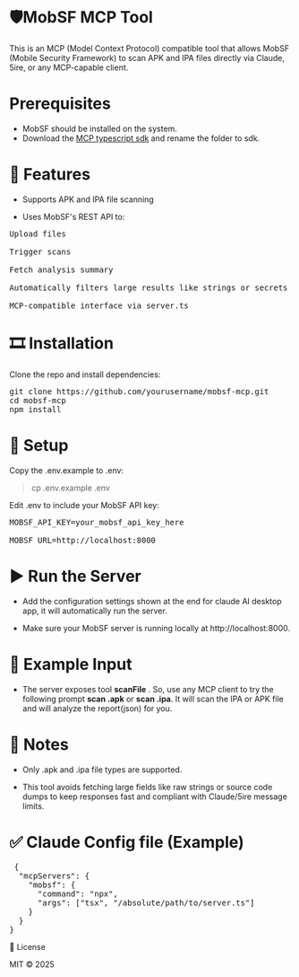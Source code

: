 # 🛡MobSF MCP Tool

This is an MCP (Model Context Protocol) compatible tool that allows MobSF (Mobile Security Framework) to scan APK and IPA files directly via Claude, 5ire, or any MCP-capable client.



# Prerequisites

* MobSF should be installed on the system. 
* Download the [MCP typescript sdk](https://github.com/modelcontextprotocol/typescript-sdk) and rename the folder to sdk.

# 🚀 Features

- Supports APK and IPA file scanning

- Uses MobSF's REST API to:

<pre>Upload files

Trigger scans

Fetch analysis summary

Automatically filters large results like strings or secrets (to prevent output overload)

MCP-compatible interface via server.ts</pre>


# 🎞️ Installation

Clone the repo and install dependencies:

<pre>git clone https://github.com/yourusername/mobsf-mcp.git
cd mobsf-mcp
npm install </pre>


# 🔐 Setup

Copy the .env.example to .env:

> cp .env.example .env

Edit .env to include your MobSF API key:

<pre>MOBSF_API_KEY=your_mobsf_api_key_here

MOBSF_URL=http://localhost:8000 </pre>


# ▶️ Run the Server

* Add the configuration settings shown at the end for claude AI desktop app, it will automatically run the server.

* Make sure your MobSF server is running locally at http://localhost:8000.

# 🧲 Example Input

* The server exposes tool **scanFile** . So,  use any MCP client to try the following prompt **scan <FILE>.apk** or **scan <FILE>.ipa**. It will scan the IPA or APK file and will analyze the report(json) for you.  


# 📌 Notes

- Only .apk and .ipa file types are supported.

- This tool avoids fetching large fields like raw strings or source code dumps to keep responses fast and compliant with Claude/5ire message limits.


# ✅ Claude Config file (Example)

<pre> {
  "mcpServers": {
    "mobsf": {
      "command": "npx",
      "args": ["tsx", "/absolute/path/to/server.ts"]
    }
  }
} </pre>

📄 License

MIT © 2025
